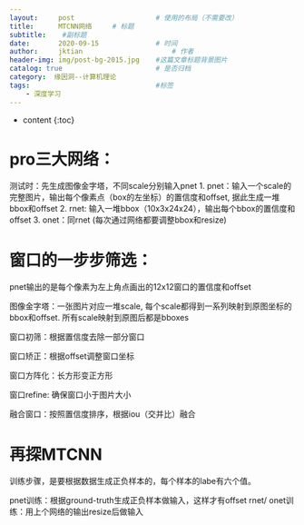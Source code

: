 ```yaml
---
layout:     post   				    # 使用的布局（不需要改）
title:      MTCNN网络		# 标题 
subtitle:  	 #副标题
date:       2020-09-15 				# 时间
author:     jktian 						# 作者
header-img: img/post-bg-2015.jpg 	#这篇文章标题背景图片
catalog: true 						# 是否归档
category:  缘因洞--计算机理论
tags:								#标签
    - 深度学习
---
```

* content
{:toc}








# pro三大网络：
测试时：先生成图像金字塔，不同scale分别输入pnet
    1. pnet：输入一个scale的完整图片，输出每个像素点（box的左坐标）的置信度和offset, 据此生成一堆bbox和offset
    2. rnet: 输入一堆bbox（10x3x24x24），输出每个bbox的置信度和offset
    3. onet：同rnet
    (每次通过网络都要调整bbox和resize)


# 窗口的一步步筛选：
pnet输出的是每个像素为左上角点画出的12x12窗口的置信度和offset

图像金字塔：一张图片对应一堆scale, 每个scale都得到一系列映射到原图坐标的bbox和offset. 所有scale映射到原图后都是bboxes

窗口初筛：根据置信度去除一部分窗口

窗口矫正：根据offset调整窗口坐标

窗口方阵化：长方形变正方形

窗口refine: 确保窗口小于图片大小

融合窗口：按照置信度排序，根据iou（交并比）融合


# 再探MTCNN
训练步骤，是要根据数据生成正负样本的，每个样本的labe有六个值。

pnet训练：根据ground-truth生成正负样本做输入，这样才有offset
rnet/ onet训练：用上个网络的输出resize后做输入